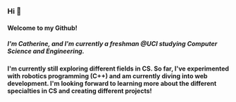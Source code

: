### Hi 👋
#### Welcome to my Github!

##### I'm Catherine, and I'm currently a freshman @UCI studying Computer Science and Engineering.

#### I'm currently still exploring different fields in CS. So far, I've experimented with robotics programming (C++) and am currently diving into web development. I'm looking forward to learning more about the different specialties in CS and creating different projects! 
<!--
**zhonghezheng/zhonghezheng** is a ✨ _special_ ✨ repository because its `README.md` (this file) appears on your GitHub profile.

Here are some ideas to get you started:

- 🔭 I’m currently working on ...
- 🌱 I’m currently learning ...
- 👯 I’m looking to collaborate on ...
- 🤔 I’m looking for help with ...
- 💬 Ask me about ...
- 📫 How to reach me: ...
- 😄 Pronouns: ...
- ⚡ Fun fact: ...
-->
